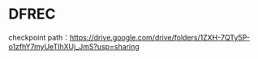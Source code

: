 # DFREC
checkpoint path：https://drive.google.com/drive/folders/1ZXH-7QTy5P-o1zfhY7myUeTIhXUj_JmS?usp=sharing
